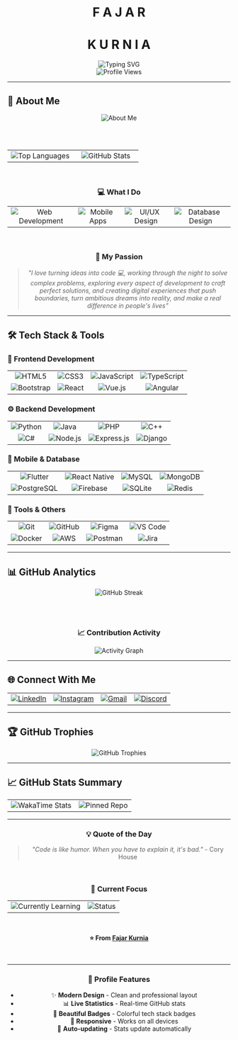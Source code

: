 <div align="center">

# **F A J A R**
# **K U R N I A**

<img src="https://readme-typing-svg.demolab.com?font=Fira+Code&size=28&duration=3000&pause=1000&color=00D4FF&center=true&vCenter=true&width=600&lines=Full+Stack+Developer;Mobile+App+Developer;UI%2FUX+Enthusiast;Tech+Innovator;Digital+Creator" alt="Typing SVG" />

<br/>

<img src="https://komarev.com/ghpvc/?username=fajarkurnia0388&label=Profile%20views&color=00D4FF&style=for-the-badge" alt="Profile Views" />

</div>

---

## 🎯 **About Me**

<div align="center">

<img src="https://readme-typing-svg.demolab.com?font=Fira+Code&size=18&duration=2000&pause=1000&color=00D4FF&center=true&vCenter=true&width=500&lines=Passionate+Full+Stack+Developer;Creating+amazing+digital+experiences;Always+learning+new+technologies;Building+the+future+with+code" alt="About Me" />

<br/><br/>

<table>
  <tr>
    <td align="center" width="50%">
      <img src="https://github-readme-stats.vercel.app/api/top-langs/?username=fajarkurnia0388&layout=compact&theme=tokyonight&hide_border=true" alt="Top Languages" />
    </td>
    <td align="center" width="50%">
      <img src="https://github-readme-stats.vercel.app/api?username=fajarkurnia0388&show_icons=true&theme=tokyonight&hide_border=true&count_private=true" alt="GitHub Stats" />
    </td>
  </tr>
</table>

<br/>

### 💻 **What I Do**

<table>
  <tr>
    <td align="center">
      <img src="https://img.shields.io/badge/Web_Development-FF6B6B?style=for-the-badge&logo=html5&logoColor=white" alt="Web Development" />
    </td>
    <td align="center">
      <img src="https://img.shields.io/badge/Mobile_Apps-4ECDC4?style=for-the-badge&logo=flutter&logoColor=white" alt="Mobile Apps" />
    </td>
    <td align="center">
      <img src="https://img.shields.io/badge/UI%2FUX_Design-45B7D1?style=for-the-badge&logo=figma&logoColor=white" alt="UI/UX Design" />
    </td>
    <td align="center">
      <img src="https://img.shields.io/badge/Database_Design-96CEB4?style=for-the-badge&logo=mysql&logoColor=white" alt="Database Design" />
    </td>
  </tr>
</table>

<br/>

### 🎨 **My Passion**

> _"I love turning ideas into code 💻, working through the night to solve complex problems, exploring every aspect of development to craft perfect solutions, and creating digital experiences that push boundaries, turn ambitious dreams into reality, and make a real difference in people's lives"_

</div>

---

## 🛠️ **Tech Stack & Tools**

### **🎨 Frontend Development**

<table>
  <tr>
    <td align="center">
      <img src="https://img.shields.io/badge/HTML5-E34F26?style=for-the-badge&logo=html5&logoColor=white" alt="HTML5" />
    </td>
    <td align="center">
      <img src="https://img.shields.io/badge/CSS3-1572B6?style=for-the-badge&logo=css3&logoColor=white" alt="CSS3" />
    </td>
    <td align="center">
      <img src="https://img.shields.io/badge/JavaScript-F7DF1E?style=for-the-badge&logo=javascript&logoColor=black" alt="JavaScript" />
    </td>
    <td align="center">
      <img src="https://img.shields.io/badge/TypeScript-007ACC?style=for-the-badge&logo=typescript&logoColor=white" alt="TypeScript" />
    </td>
  </tr>
  <tr>
    <td align="center">
      <img src="https://img.shields.io/badge/Bootstrap-563D7C?style=for-the-badge&logo=bootstrap&logoColor=white" alt="Bootstrap" />
    </td>
    <td align="center">
      <img src="https://img.shields.io/badge/React-61DAFB?style=for-the-badge&logo=react&logoColor=black" alt="React" />
    </td>
    <td align="center">
      <img src="https://img.shields.io/badge/Vue.js-4FC08D?style=for-the-badge&logo=vue.js&logoColor=white" alt="Vue.js" />
    </td>
    <td align="center">
      <img src="https://img.shields.io/badge/Angular-DD0031?style=for-the-badge&logo=angular&logoColor=white" alt="Angular" />
    </td>
  </tr>
</table>

### **⚙️ Backend Development**

<table>
  <tr>
    <td align="center">
      <img src="https://img.shields.io/badge/Python-3776AB?style=for-the-badge&logo=python&logoColor=white" alt="Python" />
    </td>
    <td align="center">
      <img src="https://img.shields.io/badge/Java-ED8B00?style=for-the-badge&logo=openjdk&logoColor=white" alt="Java" />
    </td>
    <td align="center">
      <img src="https://img.shields.io/badge/PHP-777BB4?style=for-the-badge&logo=php&logoColor=white" alt="PHP" />
    </td>
    <td align="center">
      <img src="https://img.shields.io/badge/C++-00599C?style=for-the-badge&logo=c%2B%2B&logoColor=white" alt="C++" />
    </td>
  </tr>
  <tr>
    <td align="center">
      <img src="https://img.shields.io/badge/C%23-239120?style=for-the-badge&logo=c-sharp&logoColor=white" alt="C#" />
    </td>
    <td align="center">
      <img src="https://img.shields.io/badge/Node.js-339933?style=for-the-badge&logo=node.js&logoColor=white" alt="Node.js" />
    </td>
    <td align="center">
      <img src="https://img.shields.io/badge/Express.js-000000?style=for-the-badge&logo=express&logoColor=white" alt="Express.js" />
    </td>
    <td align="center">
      <img src="https://img.shields.io/badge/Django-092E20?style=for-the-badge&logo=django&logoColor=white" alt="Django" />
    </td>
  </tr>
</table>

### **📱 Mobile & Database**

<table>
  <tr>
    <td align="center">
      <img src="https://img.shields.io/badge/Flutter-02569B?style=for-the-badge&logo=flutter&logoColor=white" alt="Flutter" />
    </td>
    <td align="center">
      <img src="https://img.shields.io/badge/React_Native-61DAFB?style=for-the-badge&logo=react&logoColor=black" alt="React Native" />
    </td>
    <td align="center">
      <img src="https://img.shields.io/badge/MySQL-00000F?style=for-the-badge&logo=mysql&logoColor=white" alt="MySQL" />
    </td>
    <td align="center">
      <img src="https://img.shields.io/badge/MongoDB-4EA94B?style=for-the-badge&logo=mongodb&logoColor=white" alt="MongoDB" />
    </td>
  </tr>
  <tr>
    <td align="center">
      <img src="https://img.shields.io/badge/PostgreSQL-316192?style=for-the-badge&logo=postgresql&logoColor=white" alt="PostgreSQL" />
    </td>
    <td align="center">
      <img src="https://img.shields.io/badge/Firebase-FFCA28?style=for-the-badge&logo=firebase&logoColor=black" alt="Firebase" />
    </td>
    <td align="center">
      <img src="https://img.shields.io/badge/SQLite-003B57?style=for-the-badge&logo=sqlite&logoColor=white" alt="SQLite" />
    </td>
    <td align="center">
      <img src="https://img.shields.io/badge/Redis-DC382D?style=for-the-badge&logo=redis&logoColor=white" alt="Redis" />
    </td>
  </tr>
</table>

### **🔧 Tools & Others**

<table>
  <tr>
    <td align="center">
      <img src="https://img.shields.io/badge/Git-F05032?style=for-the-badge&logo=git&logoColor=white" alt="Git" />
    </td>
    <td align="center">
      <img src="https://img.shields.io/badge/GitHub-100000?style=for-the-badge&logo=github&logoColor=white" alt="GitHub" />
    </td>
    <td align="center">
      <img src="https://img.shields.io/badge/Figma-F24E1E?style=for-the-badge&logo=figma&logoColor=white" alt="Figma" />
    </td>
    <td align="center">
      <img src="https://img.shields.io/badge/VS_Code-007ACC?style=for-the-badge&logo=visual-studio-code&logoColor=white" alt="VS Code" />
    </td>
  </tr>
  <tr>
    <td align="center">
      <img src="https://img.shields.io/badge/Docker-2496ED?style=for-the-badge&logo=docker&logoColor=white" alt="Docker" />
    </td>
    <td align="center">
      <img src="https://img.shields.io/badge/AWS-232F3E?style=for-the-badge&logo=amazon-aws&logoColor=white" alt="AWS" />
    </td>
    <td align="center">
      <img src="https://img.shields.io/badge/Postman-FF6C37?style=for-the-badge&logo=postman&logoColor=white" alt="Postman" />
    </td>
    <td align="center">
      <img src="https://img.shields.io/badge/Jira-0052CC?style=for-the-badge&logo=jira&logoColor=white" alt="Jira" />
    </td>
  </tr>
</table>

---

## 📊 **GitHub Analytics**

<div align="center">

<img src="https://github-readme-streak-stats.herokuapp.com/?user=fajarkurnia0388&theme=tokyonight" alt="GitHub Streak" />

<br/><br/>

### 📈 **Contribution Activity**

<img src="https://github-readme-activity-graph.vercel.app/graph?username=fajarkurnia0388&theme=tokyonight&hide_border=true&bg_color=0D1117&color=58A6FF&line=58A6FF&point=58A6FF&area=true&hide_title=false" alt="Activity Graph" />

</div>

---

## 🌐 **Connect With Me**

<div align="center">

<table>
  <tr>
    <td align="center">
      <a href="https://linkedin.com/in/fajar-kurnia-it388">
        <img src="https://img.shields.io/badge/LinkedIn-0077B5?style=for-the-badge&logo=linkedin&logoColor=white" alt="LinkedIn" />
      </a>
    </td>
    <td align="center">
      <a href="https://instagram.com/fakur0388">
        <img src="https://img.shields.io/badge/Instagram-E4405F?style=for-the-badge&logo=instagram&logoColor=white" alt="Instagram" />
      </a>
    </td>
    <td align="center">
      <a href="mailto:fajarkurnia2903@gmail.com">
        <img src="https://img.shields.io/badge/Gmail-D14836?style=for-the-badge&logo=gmail&logoColor=white" alt="Gmail" />
      </a>
    </td>
    <td align="center">
      <a href="https://discord.gg/">
        <img src="https://img.shields.io/badge/Discord-7289DA?style=for-the-badge&logo=discord&logoColor=white" alt="Discord" />
      </a>
    </td>
  </tr>
</table>

</div>

---

## 🏆 **GitHub Trophies**

<div align="center">

<img src="https://github-profile-trophy.vercel.app/?username=fajarkurnia0388&theme=tokyonight&no-frame=true&no-bg=true&margin-w=4&row=1&column=7" alt="GitHub Trophies" />

</div>

---

## 📈 **GitHub Stats Summary**

<div align="center">

<table>
  <tr>
    <td align="center">
      <img src="https://github-readme-stats.vercel.app/api/wakatime?username=fajarkurnia0388&theme=tokyonight&hide_border=true&layout=compact" alt="WakaTime Stats" />
    </td>
    <td align="center">
      <img src="https://github-readme-stats.vercel.app/api/pin/?username=fajarkurnia0388&repo=fajarkurnia0388&theme=tokyonight&hide_border=true" alt="Pinned Repo" />
    </td>
  </tr>
</table>

</div>

---

<div align="center">

### 💡 **Quote of the Day**

> _"Code is like humor. When you have to explain it, it's bad."_ - Cory House

<br/>

### 🎯 **Current Focus**

<table>
  <tr>
    <td align="center">
      <img src="https://img.shields.io/badge/Currently_Learning-New_Technologies-FF6B6B?style=for-the-badge&logo=github&logoColor=white" alt="Currently Learning" />
    </td>
    <td align="center">
      <img src="https://img.shields.io/badge/Status-Available_for_Collaboration-4ECDC4?style=for-the-badge&logo=github&logoColor=white" alt="Status" />
    </td>
  </tr>
</table>

<br/>

**⭐ From [Fajar Kurnia](https://github.com/fajarkurnia0388)**

<br/>

---

### 🚀 **Profile Features**

- ✨ **Modern Design** - Clean and professional layout
- 📊 **Live Statistics** - Real-time GitHub stats
- 🎨 **Beautiful Badges** - Colorful tech stack badges
- 📱 **Responsive** - Works on all devices
- 🔄 **Auto-updating** - Stats update automatically

</div>
